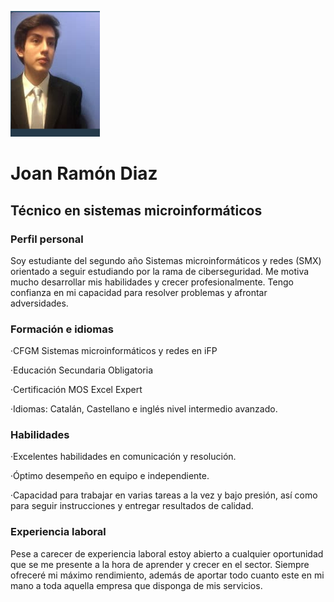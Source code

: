 ![Image](Captura.PNG)
# Joan Ramón Diaz 
## Técnico en sistemas microinformáticos
### Perfil personal
Soy estudiante del segundo año Sistemas microinformáticos y redes (SMX) orientado a seguir estudiando por la rama de ciberseguridad. Me motiva mucho desarrollar mis habilidades y crecer profesionalmente. Tengo confianza en mi capacidad para resolver problemas  y  afrontar adversidades. 

### Formación e idiomas
·CFGM Sistemas microinformáticos y redes en iFP 

·Educación Secundaria Obligatoria 

·Certificación MOS Excel Expert

·Idiomas: Catalán, Castellano e inglés nivel intermedio avanzado.

### Habilidades
·Excelentes habilidades en comunicación y resolución.

·Óptimo desempeño en equipo e independiente.

·Capacidad para trabajar en varias tareas a la vez y bajo presión, así como para seguir instrucciones y entregar resultados de calidad.

### Experiencia laboral
Pese a carecer de experiencia laboral estoy abierto a cualquier oportunidad que se me presente a la hora de aprender y crecer en el sector. Siempre ofreceré mi máximo rendimiento, además de aportar todo cuanto este en mi mano  a toda aquella empresa que disponga de mis servicios.
